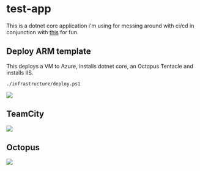 # test-app

This is a dotnet core application i'm using for messing around with ci/cd in conjunction with [this](https://github.com/Brianmantay/cicd-pipe/) for fun.

## Deploy ARM template

This deploys a VM to Azure, installs dotnet core, an Octopus Tentacle and installs IIS.

`./infrastructure/deploy.ps1`

<a href="http://armviz.io/#/?load=https://raw.githubusercontent.com/Brianmantay/test-app/master/infrastructure/azuredeploy.json" target="_blank">
  <img src="http://armviz.io/visualizebutton.png"/>
</a>

## TeamCity
![](https://raw.githubusercontent.com/Brianmantay/test-app/master/infrastructure/test-app-tc-build-steps.png)

## Octopus
![](https://raw.githubusercontent.com/Brianmantay/test-app/master/infrastructure/octopus-steps.png)




